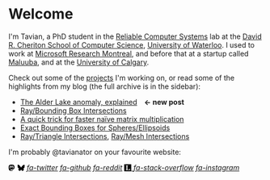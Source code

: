 # Welcome

I'm Tavian, a PhD student in the [Reliable Computer Systems] lab at the [David R. Cheriton School of Computer Science], [University of Waterloo].
I used to work at [Microsoft Research Montreal], and before that at a startup called [Maluuba], and at the [University of Calgary].

[Reliable Computer Systems]: https://rcs.uwaterloo.ca/
[David R. Cheriton School of Computer Science]: https://cs.uwaterloo.ca/
[University of Waterloo]: https://uwaterloo.ca/
[Microsoft Research Montreal]: https://www.microsoft.com/en-us/research/lab/microsoft-research-montreal/
[Maluuba]: https://en.wikipedia.org/wiki/Maluuba
[University of Calgary]: https://ucalgary.ca/

Check out some of the [projects](projects/index.html) I'm working on, or read some of the highlights from my blog (the full archive is in the sidebar):

- [The Alder Lake anomaly, explained](2025/shlxplained.md)&emsp;**&larr; new post**
- [Ray/Bounding Box Intersections](2022/ray_box_boundary.md)
- [A quick trick for faster naïve matrix multiplication](2016/matrix_multiply.md)
- [Exact Bounding Boxes for Spheres/Ellipsoids](2014/ellipsoid_bounding_boxes.md)
- [Ray/Triangle Intersections](2014/ray_triangle.md), [Ray/Mesh Intersections](2014/ray_mesh.md)

I'm probably @tavianator on your favourite website:

<div class="linkbar">
<style>
.icon {
    width: 1em;
    height: 1em;
    vertical-align: -.125em;
}
</style>

<a rel="me" href="https://mastodon.social/@tavianator" title="Mastodon"><svg xmlns="http://www.w3.org/2000/svg" class="icon" aria-hidden="true" focusable="false" viewBox="0 0 512 512"><!--!Font Awesome Free 6.5.1 by @fontawesome - https://fontawesome.com License - https://fontawesome.com/license/free Copyright 2023 Fonticons, Inc.--><path fill="var(--fg)" d="M433 179.1c0-97.2-63.7-125.7-63.7-125.7-62.5-28.7-228.6-28.4-290.5 0 0 0-63.7 28.5-63.7 125.7 0 115.7-6.6 259.4 105.6 289.1 40.5 10.7 75.3 13 103.3 11.4 50.8-2.8 79.3-18.1 79.3-18.1l-1.7-36.9s-36.3 11.4-77.1 10.1c-40.4-1.4-83-4.4-89.6-54a102.5 102.5 0 0 1 -.9-13.9c85.6 20.9 158.7 9.1 178.8 6.7 56.1-6.7 105-41.3 111.2-72.9 9.8-49.8 9-121.5 9-121.5zm-75.1 125.2h-46.6v-114.2c0-49.7-64-51.6-64 6.9v62.5h-46.3V197c0-58.5-64-56.6-64-6.9v114.2H90.2c0-122.1-5.2-147.9 18.4-175 25.9-28.9 79.8-30.8 103.8 6.1l11.6 19.5 11.6-19.5c24.1-37.1 78.1-34.8 103.8-6.1 23.7 27.3 18.4 53 18.4 175z"/></svg></a>
<a href="https://bsky.app/profile/tavianator.com" title="Bluesky"><svg xmlns="http://www.w3.org/2000/svg" class="icon" aria-hidden="true" focusable="false" viewBox="0 0 512 512"><!--!Font Awesome Free 6.7.1 by @fontawesome - https://fontawesome.com License - https://fontawesome.com/license/free Copyright 2024 Fonticons, Inc.--><path fill="var(--fg)" d="M111.8 62.2C170.2 105.9 233 194.7 256 242.4c23-47.6 85.8-136.4 144.2-180.2c42.1-31.6 110.3-56 110.3 21.8c0 15.5-8.9 130.5-14.1 149.2C478.2 298 412 314.6 353.1 304.5c102.9 17.5 129.1 75.5 72.5 133.5c-107.4 110.2-154.3-27.6-166.3-62.9l0 0c-1.7-4.9-2.6-7.8-3.3-7.8s-1.6 3-3.3 7.8l0 0c-12 35.3-59 173.1-166.3 62.9c-56.5-58-30.4-116 72.5-133.5C100 314.6 33.8 298 15.7 233.1C10.4 214.4 1.5 99.4 1.5 83.9c0-77.8 68.2-53.4 110.3-21.8z"/></svg></a>
[*fa-twitter*](https://twitter.com/tavianator "Twitter")
[*fa-github*](https://github.com/tavianator "GitHub")
[*fa-reddit*](https://www.reddit.com/user/tavianator "Reddit")
<a href="https://lobste.rs/~tavianator" title="Lobsters"><svg xmlns="http://www.w3.org/2000/svg" class="icon" aria-hidden="true" focusable="false" viewBox="0 0 16 16">
<path fill="var(--fg)" d="M0,0c0,5.33,0,10.67,0,16c5.33,0,10.67,0,16,0c0-5.33,0-10.67,0-16C10.67,0,5.33,0,0,0z M13.14,13.45c-3.2,0-6.43,0-9.63,0
	c0-0.1,0-0.2,0-0.3c0-0.11,0-0.22,0-0.33c0-0.11,0-0.1,0.1-0.11c0.23-0.02,0.46-0.03,0.69-0.07c0.46-0.08,0.67-0.31,0.74-0.78
	c0.02-0.14,0.03-0.29,0.03-0.43c0-2.25,0-4.5,0-6.74c0-0.18-0.02-0.36-0.04-0.53C4.99,3.85,4.79,3.66,4.5,3.55
	c-0.27-0.1-0.55-0.11-0.83-0.13c-0.05,0-0.1,0-0.15,0c0-0.03,0-0.06,0-0.08c0-0.19,0-0.38,0-0.57c0-0.07,0.02-0.09,0.09-0.09
	c1.04,0,2.07,0,3.11,0c0.71,0,1.42,0,2.13,0c0.07,0,0.1,0.01,0.1,0.09c-0.01,0.19,0,0.37,0,0.56c0,0.03,0,0.05,0,0.08
	c-0.14,0.01-0.28,0-0.41,0.02c-0.2,0.03-0.4,0.06-0.59,0.11C7.6,3.65,7.42,3.89,7.38,4.22c-0.02,0.15-0.03,0.3-0.03,0.45
	c0,2.13,0,4.26,0,6.39c0,0.27,0.03,0.54,0.06,0.8c0.03,0.29,0.22,0.48,0.49,0.58c0.23,0.09,0.48,0.11,0.72,0.12
	c0.63,0.02,1.25,0.01,1.86-0.15c0.88-0.22,1.47-0.77,1.76-1.64c0.09-0.28,0.13-0.57,0.2-0.86c0.01-0.02,0.03-0.06,0.05-0.06
	c0.23,0,0.42,0,0.66,0C13.11,11.06,13.16,12.25,13.14,13.45z"/>
</svg>
</a>
[*fa-stack-overflow*](https://stackoverflow.com/users/502399/tavian-barnes "StackOverflow")
[*fa-instagram*](https://www.instagram.com/tavianator "Instagram")

</div>

